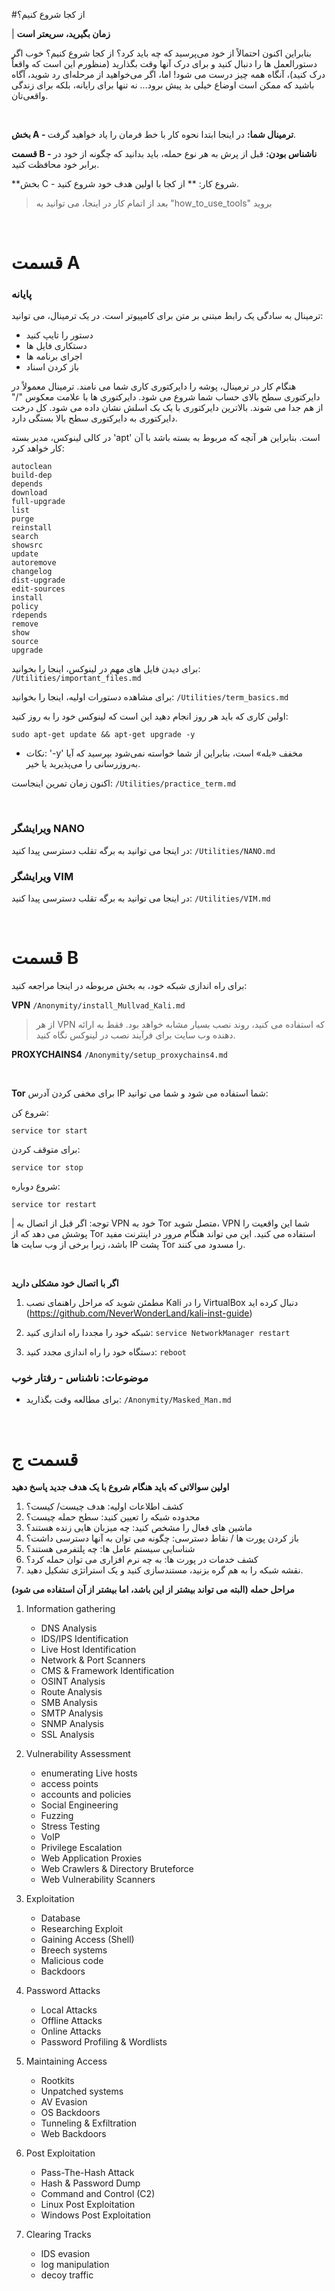 #از کجا شروع کنیم؟

| **زمان بگیرید، سریعتر است**

بنابراین اکنون احتمالاً از خود می‌پرسید که چه باید کرد؟ از کجا شروع کنیم؟ خوب اگر دستورالعمل ها را دنبال کنید و برای درک آنها وقت بگذارید (منظورم این است که واقعاً درک کنید)، آنگاه همه چیز درست می شود! اما، اگر می‌خواهید از مرحله‌ای رد شوید، آگاه باشید که ممکن است اوضاع خیلی بد پیش برود... نه تنها برای رایانه، بلکه برای زندگی واقعی‌تان.

</br>

**بخش A - ترمینال شما:** در اینجا ابتدا نحوه کار با خط فرمان را یاد خواهید گرفت.

**قسمت B - ناشناس بودن:** قبل از پرش به هر نوع حمله، باید بدانید که چگونه از خود در برابر خود محافظت کنید.

**بخش C - شروع کار: ** از کجا با اولین هدف خود شروع کنید.

> بعد از اتمام کار در اینجا، می توانید به "how_to_use_tools" بروید

</br>

# قسمت A

### پایانه

ترمینال به سادگی یک رابط مبتنی بر متن برای کامپیوتر است. در یک ترمینال، می توانید:
* دستور را تایپ کنید
* دستکاری فایل ها
* اجرای برنامه ها
* باز کردن اسناد

هنگام کار در ترمینال، پوشه را دایرکتوری کاری شما می نامند. ترمینال معمولاً در دایرکتوری سطح بالای حساب شما شروع می شود. دایرکتوری ها با علامت معکوس "/" از هم جدا می شوند. بالاترین دایرکتوری با یک بک اسلش نشان داده می شود. کل درخت دایرکتوری به دایرکتوری سطح بالا بستگی دارد.

در کالی لینوکس، مدیر بسته 'apt' است. بنابراین هر آنچه که مربوط به بسته باشد با آن کار خواهد کرد:
```
autoclean     
build-dep     
depends       
download      
full-upgrade  
list          
purge         
reinstall     
search        
showsrc       
update      
autoremove    
changelog     
dist-upgrade  
edit-sources  
install       
policy        
rdepends      
remove        
show          
source        
upgrade 
```

برای دیدن فایل های مهم در لینوکس، اینجا را بخوانید: `/Utilities/important_files.md`

برای مشاهده دستورات اولیه، اینجا را بخوانید: `/Utilities/term_basics.md`

اولین کاری که باید هر روز انجام دهید این است که لینوکس خود را به روز کنید: 
```
sudo apt-get update && apt-get upgrade -y
```

* نکات: '-y' مخفف «بله» است، بنابراین از شما خواسته نمی‌شود بپرسید که آیا به‌روزرسانی را می‌پذیرید یا خیر.

اکنون زمان تمرین اینجاست: `/Utilities/practice_term.md`

</br>

### ویرایشگر **NANO**

در اینجا می توانید به برگه تقلب دسترسی پیدا کنید: `/Utilities/NANO.md`

### ویرایشگر **VIM**

در اینجا می توانید به برگه تقلب دسترسی پیدا کنید: `/Utilities/VIM.md`

</br>

# قسمت B

برای راه اندازی شبکه خود، به بخش مربوطه در اینجا مراجعه کنید: 

**VPN** `/Anonymity/install_Mullvad_Kali.md`

> از هر VPN که استفاده می کنید، روند نصب بسیار مشابه خواهد بود. فقط به ارائه دهنده وب سایت برای فرآیند نصب در لینوکس نگاه کنید.

**PROXYCHAINS4** `/Anonymity/setup_proxychains4.md`

</br>


**Tor** برای مخفی کردن آدرس IP شما استفاده می شود و شما می توانید:

شروع کن:
```
service tor start
```

برای متوقف کردن:
```
service tor stop
```

شروع دوباره:
```
service tor restart
```


| توجه: اگر قبل از اتصال به VPN خود به Tor متصل شوید، VPN شما این واقعیت را پوشش می دهد که از Tor استفاده می کنید. این می تواند هنگام مرور در اینترنت مفید باشد، زیرا برخی از وب سایت ها IP پشت Tor را مسدود می کنند.

</br>

**اگر با اتصال خود مشکلی دارید**

1. مطمئن شوید که مراحل راهنمای نصب Kali را در VirtualBox دنبال کرده اید (https://github.com/NeverWonderLand/kali-inst-guide)

2. شبکه خود را مجددا راه اندازی کنید: `service NetworkManager restart`

3. دستگاه خود را راه اندازی مجدد کنید:  `reboot`

### موضوعات: ناشناس - رفتار خوب

* برای مطالعه وقت بگذارید: `/Anonymity/Masked_Man.md`

</br>

# قسمت ج

**اولین سوالاتی که باید هنگام شروع با یک هدف جدید پاسخ دهید**

1. کشف اطلاعات اولیه: هدف چیست/ کیست؟
2. محدوده شبکه را تعیین کنید: سطح حمله چیست؟
3. ماشین های فعال را مشخص کنید: چه میزبان هایی زنده هستند؟
4. باز کردن پورت ها / نقاط دسترسی: چگونه می توان به آنها دسترسی داشت؟
5. شناسایی سیستم عامل ها: چه پلتفرمی هستند؟
6. کشف خدمات در پورت ها: به چه نرم افزاری می توان حمله کرد؟
7. نقشه شبکه را به هم گره بزنید، مستندسازی کنید و یک استراتژی تشکیل دهید.

**مراحل حمله (البته می تواند بیشتر از این باشد، اما بیشتر از آن استفاده می شود)**

1. Information gathering

    * DNS Analysis
    * IDS/IPS Identification
    * Live Host Identification
    * Network & Port Scanners
    * CMS & Framework Identification
    * OSINT Analysis
    * Route Analysis
    * SMB Analysis
    * SMTP Analysis
    * SNMP Analysis
    * SSL Analysis

2. Vulnerability Assessment

    * enumerating Live hosts
    * access points
    * accounts and policies
    * Social Engineering
    * Fuzzing
    * Stress Testing
    * VoIP
    * Privilege Escalation
    * Web Application Proxies
    * Web Crawlers & Directory Bruteforce
    * Web Vulnerability Scanners

3. Exploitation

    * Database
    * Researching Exploit
    * Gaining Access (Shell)
    * Breech systems
    * Malicious code
    * Backdoors

4. Password Attacks

    * Local Attacks
    * Offline Attacks
    * Online Attacks
    * Password Profiling & Wordlists

5. Maintaining Access

    * Rootkits
    * Unpatched systems
    * AV Evasion
    * OS Backdoors
    * Tunneling & Exfiltration
    * Web Backdoors

6. Post Exploitation

    * Pass-The-Hash Attack
    * Hash & Password Dump
    * Command and Control (C2)
    * Linux Post Exploitation
    * Windows Post Exploitation

7. Clearing Tracks

    * IDS evasion
    * log manipulation
    * decoy traffic



